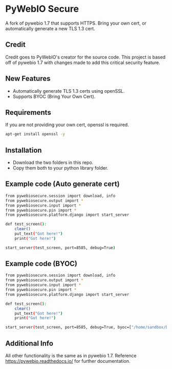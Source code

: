 # PyWebIO Secure

A fork of pywebio 1.7 that supports HTTPS. Bring your own cert, or automatically generate a new TLS 1.3 cert.

## Credit

Credit goes to PyWebIO's creator for the source code. This project is based off of pywebio 1.7 with changes made to add this critical security feature.

## New Features

- Automatically generate TLS 1.3 certs using openSSL.
- Supports BYOC (Bring Your Own Cert).


## Requirements

If you are not providing your own cert, openssl is required. 
```bash
apt-get install openssl -y
```


## Installation

- Download the two folders in this repo. 
- Copy them both to your python library folder.


## Example code (Auto generate cert)

```bash
from pywebiosecure.session import download, info
from pywebiosecure.output import *
from pywebiosecure.input import *
from pywebiosecure.pin import *
from pywebiosecure.platform.django import start_server

def test_screen():
	clear()
	put_text("Got here!")
	print("Got here!")

start_server(test_screen, port=8585, debug=True)
```

## Example code (BYOC)
```bash
from pywebiosecure.session import download, info
from pywebiosecure.output import *
from pywebiosecure.input import *
from pywebiosecure.pin import *
from pywebiosecure.platform.django import start_server

def test_screen():
	clear()
	put_text("Got here!")
	print("Got here!")

start_server(test_screen, port=8585, debug=True, byoc=["/home/sandbox/Desktop/cert.pem", "/home/sandbox/Desktop/key.pem"])
```

## Additional Info
All other functionality is the same as in pywebio 1.7. 
Reference https://pywebio.readthedocs.io/ for further documentation.
